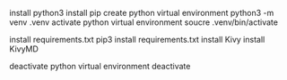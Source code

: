 install python3
install pip
create python virtual environment
    python3 -m venv .venv
activate python virtual environment
    soucre .venv/bin/activate

install requirements.txt
    pip3 install requirements.txt
install Kivy
install KivyMD


deactivate python virtual environment
    deactivate

    
